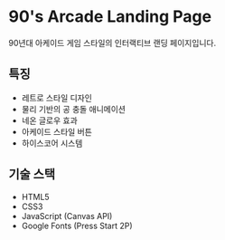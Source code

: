# 90's Arcade Landing Page

90년대 아케이드 게임 스타일의 인터랙티브 랜딩 페이지입니다.

## 특징

- 레트로 스타일 디자인
- 물리 기반의 공 충돌 애니메이션
- 네온 글로우 효과
- 아케이드 스타일 버튼
- 하이스코어 시스템

## 기술 스택

- HTML5
- CSS3
- JavaScript (Canvas API)
- Google Fonts (Press Start 2P) 